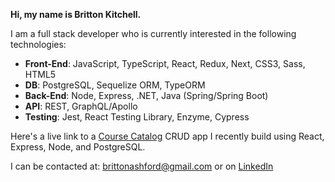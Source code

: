**Hi, my name is Britton Kitchell.**

I am a full stack developer who is currently interested in the following technologies:  
  
- **Front-End**: JavaScript, TypeScript, React, Redux, Next, CSS3, Sass, HTML5  
- **DB**: PostgreSQL, Sequelize ORM, TypeORM   
- **Back-End**: Node, Express, .NET, Java (Spring/Spring Boot)  
- **API**: REST, GraphQL/Apollo   
- **Testing**: Jest, React Testing Library, Enzyme, Cypress
  
  
  
Here's a live link to a [Course Catalog](https://course-catalog-frontend-heroku.herokuapp.com/) CRUD app I recently build using React, Express, Node, and PostgreSQL. 

I can be contacted at: brittonashford@gmail.com or on [LinkedIn](https://www.linkedin.com/in/britton-kitchell/)
